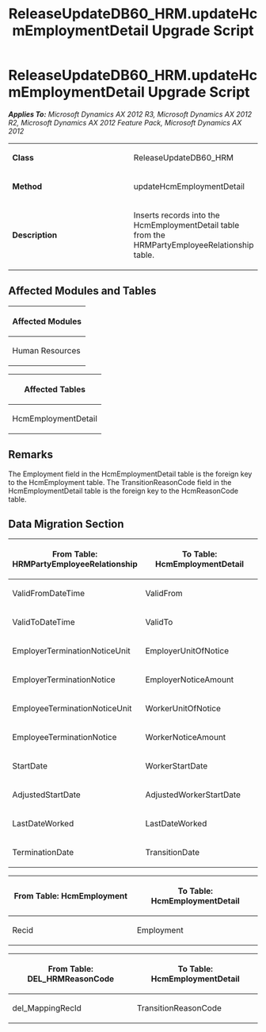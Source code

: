 ﻿---
title: ReleaseUpdateDB60_HRM.updateHcmEmploymentDetail Upgrade Script
TOCTitle: ReleaseUpdateDB60_HRM.updateHcmEmploymentDetail Upgrade Script
ms:assetid: e98685ea-b105-9a80-76ee-4266d7425151
ms:mtpsurl: https://msdn.microsoft.com/en-us/library/JJ719866(v=AX.60)
ms:contentKeyID: 49711940
ms.date: 05/18/2015
mtps_version: v=AX.60
---

# ReleaseUpdateDB60\_HRM.updateHcmEmploymentDetail Upgrade Script 


_**Applies To:** Microsoft Dynamics AX 2012 R3, Microsoft Dynamics AX 2012 R2, Microsoft Dynamics AX 2012 Feature Pack, Microsoft Dynamics AX 2012_

<table>
<colgroup>
<col style="width: 50%" />
<col style="width: 50%" />
</colgroup>
<tbody>
<tr class="odd">
<td><p><strong>Class</strong></p></td>
<td><p>ReleaseUpdateDB60_HRM</p></td>
</tr>
<tr class="even">
<td><p><strong>Method</strong></p></td>
<td><p>updateHcmEmploymentDetail</p></td>
</tr>
<tr class="odd">
<td><p><strong>Description</strong></p></td>
<td><p>Inserts records into the HcmEmploymentDetail table from the HRMPartyEmployeeRelationship table.</p></td>
</tr>
</tbody>
</table>


## Affected Modules and Tables

<table>
<colgroup>
<col style="width: 100%" />
</colgroup>
<thead>
<tr class="header">
<th><p>Affected Modules</p></th>
</tr>
</thead>
<tbody>
<tr class="odd">
<td><p>Human Resources</p></td>
</tr>
</tbody>
</table>


<table>
<colgroup>
<col style="width: 100%" />
</colgroup>
<thead>
<tr class="header">
<th><p>Affected Tables</p></th>
</tr>
</thead>
<tbody>
<tr class="odd">
<td><p>HcmEmploymentDetail</p></td>
</tr>
</tbody>
</table>


## Remarks

The Employment field in the HcmEmploymentDetail table is the foreign key to the HcmEmployment table. The TransitionReasonCode field in the HcmEmploymentDetail table is the foreign key to the HcmReasonCode table.

## Data Migration Section

<table>
<colgroup>
<col style="width: 50%" />
<col style="width: 50%" />
</colgroup>
<thead>
<tr class="header">
<th><p>From Table: HRMPartyEmployeeRelationship</p></th>
<th><p>To Table: HcmEmploymentDetail</p></th>
</tr>
</thead>
<tbody>
<tr class="odd">
<td><p>ValidFromDateTime</p></td>
<td><p>ValidFrom</p></td>
</tr>
<tr class="even">
<td><p>ValidToDateTime</p></td>
<td><p>ValidTo</p></td>
</tr>
<tr class="odd">
<td><p>EmployerTerminationNoticeUnit</p></td>
<td><p>EmployerUnitOfNotice</p></td>
</tr>
<tr class="even">
<td><p>EmployerTerminationNotice</p></td>
<td><p>EmployerNoticeAmount</p></td>
</tr>
<tr class="odd">
<td><p>EmployeeTerminationNoticeUnit</p></td>
<td><p>WorkerUnitOfNotice</p></td>
</tr>
<tr class="even">
<td><p>EmployeeTerminationNotice</p></td>
<td><p>WorkerNoticeAmount</p></td>
</tr>
<tr class="odd">
<td><p>StartDate</p></td>
<td><p>WorkerStartDate</p></td>
</tr>
<tr class="even">
<td><p>AdjustedStartDate</p></td>
<td><p>AdjustedWorkerStartDate</p></td>
</tr>
<tr class="odd">
<td><p>LastDateWorked</p></td>
<td><p>LastDateWorked</p></td>
</tr>
<tr class="even">
<td><p>TerminationDate</p></td>
<td><p>TransitionDate</p></td>
</tr>
</tbody>
</table>


<table>
<colgroup>
<col style="width: 50%" />
<col style="width: 50%" />
</colgroup>
<thead>
<tr class="header">
<th><p>From Table: HcmEmployment</p></th>
<th><p>To Table: HcmEmploymentDetail</p></th>
</tr>
</thead>
<tbody>
<tr class="odd">
<td><p>Recid</p></td>
<td><p>Employment</p></td>
</tr>
</tbody>
</table>


<table>
<colgroup>
<col style="width: 50%" />
<col style="width: 50%" />
</colgroup>
<thead>
<tr class="header">
<th><p>From Table: DEL_HRMReasonCode</p></th>
<th><p>To Table: HcmEmploymentDetail</p></th>
</tr>
</thead>
<tbody>
<tr class="odd">
<td><p>del_MappingRecId</p></td>
<td><p>TransitionReasonCode</p></td>
</tr>
</tbody>
</table>

  


